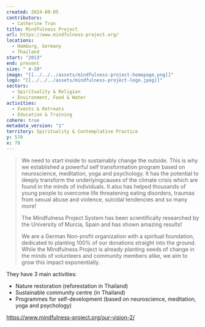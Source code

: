 ```yaml
---
created: 2024-08-05
contributors:
  - Catherine Tran
title: Mindfulness Project
url: https://www.mindfulness-project.org/
locations:
  - Hamburg, Germany
  - Thailand
start: "2013"
end: present
size: " 4-10"
image: "[[../../../assets/mindfulness-project-homepage.png]]"
logo: "[[../../../assets/mindfulness-project-logo.jpeg]]"
sectors:
  - Spirituality & Religion
  - Environment, Food & Water
activities:
  - Events & Retreats
  - Education & Training
cohere: true
metadata_version: "1"
territory: Spirituality & Contemplative Practice
y: 570
x: 78
---
```

>We need to start inside to sustainably change the outside. This is why we established a powerful self transformation program based on neuroscience, meditation, yoga and psychology. It has the potential to deeply transform the underlyingcauses of the climate crisis which are found in the minds of individuals. It also has helped thousands of young people to overcome life threatening eating disorders, traumas from sexual abuse and violence, suicidal tendencies and so many more!
>
>The Mindfulness Project System has been scientifically researched by the University of Murcia, Spain and has shown amazing results!
>
>We are a German Non-profit organization with a spiritual foundation, dedicated to planting 100% of our donations straight into the ground. While the Mindfulness Project is already planting seeds of change in the minds of volunteers and community members alike, we aim to grow this impact exponentially.

They have 3 main activities:

- Nature restoration (reforestation in Thailand)
- Sustainable community centre (in Thailand)
- Programmes for self-development (based on neuroscience, meditation, yoga and psychology)

https://www.mindfulness-project.org/our-vision-2/












